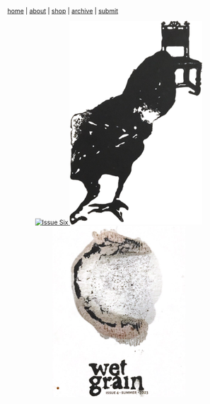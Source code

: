 [home](index.md) | [about](about.md)  |  [shop](shop.md)  |  [archive](archive.md)  |  [submit](submit.md)

<p align="center">
  <a href="issuesix.md">
    <img src="issuesix.png" alt="Issue Six" width="300"/>
  </a>
  <a href="issuefive.md">
    <img src="issuefive.jpeg" alt="Issue Five" width="300"/>
  </a>
  <a href="issuefour.md">
    <img src="issuefour.png" alt="Issue Four" width="300"/>
  </a>
</p>

